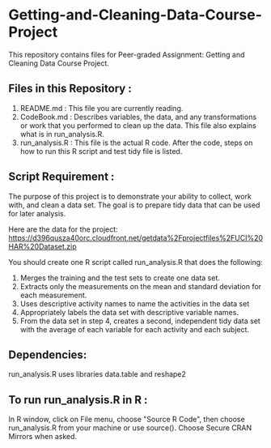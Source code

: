 # Getting-and-Cleaning-Data-Course-Project
This repository contains files for Peer-graded Assignment: Getting and Cleaning Data Course Project.

## Files in this Repository :

   1. README.md : This file you are currently reading.
   2. CodeBook.md : Describes variables, the data, and any transformations or work that you performed to clean up the data.
                    This file also explains what is in run_analysis.R.
   3. run_analysis.R : This file is the actual R code.  After the code, steps on how to run this R script and test tidy file
                       is listed.

## Script Requirement :

The purpose of this project is to demonstrate your ability to collect, work with, and clean a data set. 
The goal is to prepare tidy data that can be used for later analysis.

Here are the data for the project: https://d396qusza40orc.cloudfront.net/getdata%2Fprojectfiles%2FUCI%20HAR%20Dataset.zip

You should create one R script called run_analysis.R that does the following:

   1. Merges the training and the test sets to create one data set.
   2. Extracts only the measurements on the mean and standard deviation for each measurement.
   3. Uses descriptive activity names to name the activities in the data set
   4. Appropriately labels the data set with descriptive variable names.
   5. From the data set in step 4, creates a second, independent tidy data set with the average of each 
      variable for each activity and each subject.

## Dependencies:
   run_analysis.R uses libraries data.table and reshape2

## To run run_analysis.R in R :
   In R window, click on File menu, choose "Source R Code", then choose run_analysis.R from your machine or use source().
   Choose Secure CRAN Mirrors when asked.
